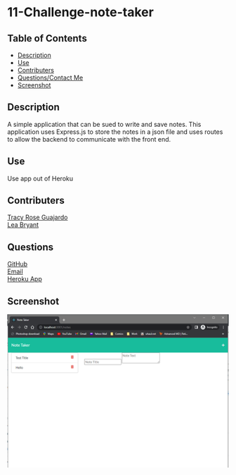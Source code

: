 # 11-Challenge-note-taker

## Table of Contents
  - [Description](#Description)
  - [Use](#use)
  - [Contributers](#Contributers)
  - [Questions/Contact Me](#Questions)
  - [Screenshot](#Screenshot)



## Description
A simple application that can be sued to write and save notes.  This application uses Express.js to store the notes in a json file and uses routes to allow the backend to communicate with the front end.

## Use
  Use app out of Heroku

## Contributers
[Tracy Rose Guajardo](https://github.com/tracyroseguajardo)<br>
[Lea Bryant](https://github.com/LeaBryant)

## Questions
[GitHub](https://github.com/krsparks2)   
[Email](mailto:krsparks2@yahoo.com)
<br>
[Heroku App](https://secret-wildwood-03400.herokuapp.com/)

## Screenshot
![Screenshot of Note Taker App](./public/assets/images/screenshot11-note-taker.PNG)